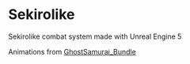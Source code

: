 # Sekirolike

Sekirolike combat system made with Unreal Engine 5

Animations from [GhostSamurai_Bundle
](https://www.unrealengine.com/marketplace/en-US/product/ghostsamurai-bundle)
